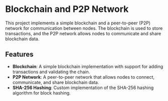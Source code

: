 # Blockchain and P2P Network

This project implements a simple blockchain and a peer-to-peer (P2P) network for communication between nodes. The blockchain is used to store transactions, and the P2P network allows nodes to communicate and share blockchain data.

## Features

- **Blockchain**: A simple blockchain implementation with support for adding transactions and validating the chain.
- **P2P Network**: A peer-to-peer network that allows nodes to connect, communicate, and share blockchain data.
- **SHA-256 Hashing**: Custom implementation of the SHA-256 hashing algorithm for block hashing.

